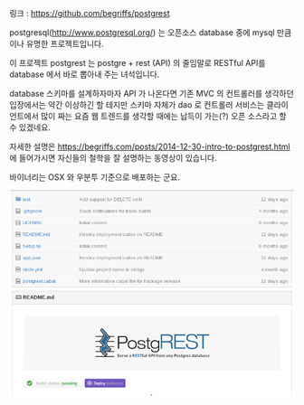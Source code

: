 링크 : https://github.com/begriffs/postgrest

postgresql(http://www.postgresql.org/) 는 오픈소스 database 중에 mysql 만큼이나 유명한 프로젝트입니다.

이 프로젝트 postgrest 는 postgre + rest (API) 의 줄임말로 RESTful API를 database 에서 바로 뽑아내 주는 녀석입니다.  

database 스키마를 설계하자마자 API 가 나온다면 기존 MVC 의 컨트롤러를 생각하던 입장에서는 약간 이상하긴 할 테지만 스키마 자체가 dao 로 컨트롤러 서비스는 클라이언트에서 많이 짜는 요즘 웹 트렌드를 생각할 때에는 납득이 가는(?) 오픈 소스라고 할 수 있겠네요.

자세한 설명은
https://begriffs.com/posts/2014-12-30-intro-to-postgrest.html
에 들어가시면 자신들의 철학을 잘 설명하는 동영상이 있습니다.

바이너리는 OSX 와 우분투 기준으로 배포하는 군요.

![이미지1](img/001-13.png)
